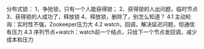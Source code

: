 分布式锁：
1、争抢锁，只有一个人能获得锁；
2、获得锁的人出问题，临时节点
3、获得锁的人成功了，释放锁
4、释放锁，删除了，别怎么知道？
    4.1 主动轮询：实时性不强，Zookeeper压力大
    4.2 watch，回调，解决延迟问题，但通信有压力
    4.3 序列节点+watch：watch前一个结点，只给下一个节点发回调，减少成本和压力
    